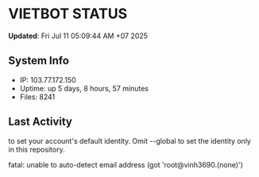 # VIETBOT STATUS
**Updated**: Fri Jul 11 05:09:44 AM +07 2025

## System Info
- IP: 103.77.172.150
- Uptime: up 5 days, 8 hours, 57 minutes
- Files: 8241

## Last Activity

to set your account's default identity.
Omit --global to set the identity only in this repository.

fatal: unable to auto-detect email address (got 'root@vinh3690.(none)')
